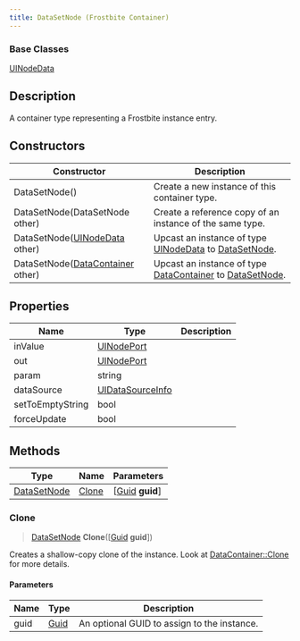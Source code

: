 ```yaml
---
title: DataSetNode (Frostbite Container)
---
```

### Base Classes

[UINodeData](UINodeData)

## Description

A container type representing a Frostbite instance entry.

## Constructors

| Constructor                                                            | Description                                                                                                   |
| ---------------------------------------------------------------------- | ------------------------------------------------------------------------------------------------------------- |
| DataSetNode()                                                          | Create a new instance of this container type.                                                                 |
| DataSetNode(DataSetNode other)                                         | Create a reference copy of an instance of the same type.                                                      |
| DataSetNode([UINodeData](UINodeData) other)                            | Upcast an instance of type [UINodeData](UINodeData) to [DataSetNode](DataSetNode).                            |
| DataSetNode([DataContainer](/vext/ref/cls/shr/datacontainer) other) | Upcast an instance of type [DataContainer](/vext/ref/cls/shr/datacontainer) to [DataSetNode](DataSetNode). |

## Properties

| Name             | Type                                 | Description |
| ---------------- | ------------------------------------ | ----------- |
| inValue          | [UINodePort](UINodePort)             |             |
| out              | [UINodePort](UINodePort)             |             |
| param            | string                               |             |
| dataSource       | [UIDataSourceInfo](UIDataSourceInfo) |             |
| setToEmptyString | bool                                 |             |
| forceUpdate      | bool                                 |             |

## Methods

| Type                       | Name            | Parameters                                     |
| -------------------------- | --------------- | ---------------------------------------------- |
| [DataSetNode](DataSetNode) | [Clone](#clone) | \[[Guid](/vext/ref/cls/shr/guid) **guid**\] |

### Clone

> [DataSetNode](DataSetNode) **Clone**(\[[Guid](/vext/ref/cls/shr/guid) **guid**\])

Creates a shallow-copy clone of the instance. Look at [DataContainer::Clone](/vext/ref/cls/shr/datacontainer#clone) for more details.

#### Parameters

| Name | Type         | Description                                 |
| ---- | ------------ | ------------------------------------------- |
| guid | [Guid](Guid) | An optional GUID to assign to the instance. |
